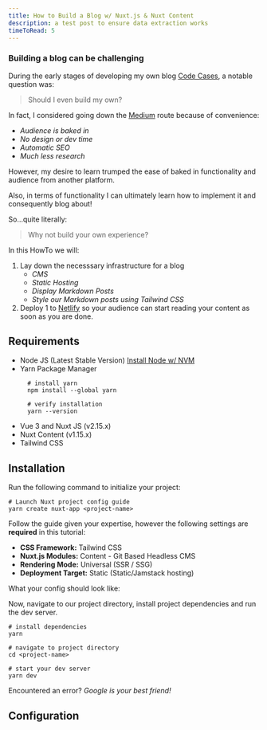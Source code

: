 ```yaml
---
title: How to Build a Blog w/ Nuxt.js & Nuxt Content
description: a test post to ensure data extraction works
timeToRead: 5
---
```

### Building a blog can be challenging

During the early stages of developing my own blog [Code Cases](https://code-cases.netlify.app/), a notable question was: 

> Should I even build my own?

In fact, I considered going down the [Medium](https://medium.com/) route because of convenience:
* *Audience is baked in*
* *No design or dev time*
* *Automatic SEO*
* *Much less research*

However, my desire to learn trumped the ease of baked in functionality and audience from another platform. 

Also, in terms of functionality I can ultimately learn how to implement it and consequently blog about!

So...quite literally:

> Why not build your own experience?

In this HowTo we will:

1. Lay down the necesssary infrastructure for a blog
    * *CMS*
    * *Static Hosting*
    * *Display Markdown Posts*
    * *Style our Markdown posts using Tailwind CSS*
2. Deploy 1 to [Netlify](https://www.netlify.com/) so your audience can start reading your content as soon as you are done.

## Requirements

* Node JS (Latest Stable Version) [Install Node w/ NVM](https://heynode.com/tutorial/install-nodejs-locally-nvm/)
* Yarn Package Manager
  ```shell 
    # install yarn
    npm install --global yarn

    # verify installation
    yarn --version
  ```
* Vue 3 and Nuxt JS (v2.15.x)
* Nuxt Content (v1.15.x)
* Tailwind CSS 

## Installation
Run the following command to initialize your project:

```shell
# Launch Nuxt project config guide
yarn create nuxt-app <project-name>
```

Follow the guide given your expertise, however the following settings are **required** in this tutorial:

* **CSS Framework:** Tailwind CSS
* **Nuxt.js Modules:** Content - Git Based Headless CMS
* **Rendering Mode:** Universal (SSR / SSG)
* **Deployment Target:** Static (Static/Jamstack hosting)

What your config should look like:
<article-image src="howto-build-blog/init-project-options.png" > </article-image>

Now, navigate to our project directory, install project dependencies and run the dev server.

```shell
# install dependencies
yarn

# navigate to project directory
cd <project-name>

# start your dev server
yarn dev
```

Encountered an error? *Google is your best friend!*

## Configuration

